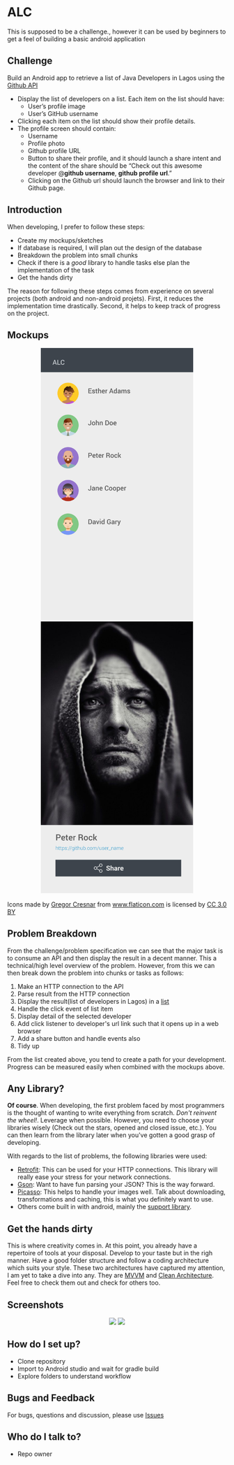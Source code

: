 # ALC #

This is supposed to be a challenge., however it can be used by beginners to get a feel of building a basic android application

## Challenge

Build an Android app to retrieve a list of Java Developers in Lagos using the [Github API](https://developer.github.com/v3/search/#search-users)
* Display the list of developers on a list. Each item on the list should have:
	* User’s profile image
	* User’s GitHub username
* Clicking each item on the list should show their profile details.
* The profile screen should contain:
	* Username
	* Profile photo
	* Github profile URL
	* Button to share their profile, and it should launch a share intent and the content of the share should be “Check out this awesome developer @**github username**, **github profile url**.”
	* Clicking on the Github url should launch the browser and link to their Github page.


## Introduction

When developing, I prefer to follow these steps:
* Create my mockups/sketches
* If database is required, I will plan out the design of the database
* Breakdown the problem into small chunks
* Check if there is a *good* library to handle tasks else plan the implementation of the task
* Get the hands dirty

The reason for following these steps comes from experience on several projects (both android and non-android projets). First, it reduces the implementation time drastically. Second, it helps to keep track of progress on the project.


## Mockups
<p align="center">
  <img src="https://github.com/OdujokoD/ALC/blob/master/mockups/interface_1.jpg" width="350"/>
  <img src="https://github.com/OdujokoD/ALC/blob/master/mockups/interface_2.jpg" width="350"/>
  
<div>Icons made by <a href="http://www.flaticon.com/authors/gregor-cresnar" title="Gregor Cresnar">Gregor Cresnar</a> from <a href="http://www.flaticon.com" title="Flaticon">www.flaticon.com</a> is licensed by <a href="http://creativecommons.org/licenses/by/3.0/" title="Creative Commons BY 3.0" target="_blank">CC 3.0 BY</a></div>
</p>

## Problem Breakdown
From the challenge/problem specification we can see that the major task is to consume an API and then display the result in a decent manner. This a technical/high level overview of the problem. However, from this we can then break down the problem into chunks or tasks as follows:

1. Make an HTTP connection to the API
2. Parse result from the HTTP connection
3. Display the result(list of developers in Lagos) in a [list](https://developer.android.com/training/material/lists-cards.html)
4. Handle the click event of list item
5. Display detail of the selected developer
6. Add click listener to developer's url link such that it opens up in a web browser
7. Add a share button and handle events also
8. Tidy up

From the list created above, you tend to create a path for your development. Progress can be measured easily when combined with the mockups above.

## Any Library?
**Of course**. When developing, the first problem faced by most programmers is the thought of wanting to write everything from scratch. *Don't reinvent the wheel!*. Leverage when possible. However, you need to choose your libraries wisely (Check out the stars, opened and closed issue, etc.). You can then learn from the library later when you've gotten a good grasp of developing.

With regards to the list of problems, the following libraries were used:
* [Retrofit](http://square.github.io/retrofit/): This can be used for your HTTP connections. This library will really ease your stress for your network connections.
* [Gson](https://github.com/google/gson): Want to have fun parsing your JSON? This is the way forward.
* [Picasso](http://square.github.io/picasso/): This helps to handle your images well. Talk about downloading, transformations and caching, this is what you definitely want to use.
* Others come built in with android, mainly the [support library](https://developer.android.com/topic/libraries/support-library/features.html).

## Get the hands dirty
This is where creativity comes in. At this point, you already have a repertoire of tools at your disposal. Develop to your taste but in the righ manner. Have a good folder structure and follow a coding architecture which suits your style. These two architectures have captured my attention, I am yet to take a dive into any. They are [MVVM](https://upday.github.io/blog/model-view-viewmodel/) and [Clean Architecture](https://medium.com/@dmilicic/a-detailed-guide-on-developing-android-apps-using-the-clean-architecture-pattern-d38d71e94029#.7m0sa8w3y). Feel free to check them out and check for others too.

## Screenshots
<p align="center">
  <img src="https://github.com/OdujokoD/ALC/blob/master/mockups/screenshot_1.jpg" width="350"/>
  <img src="https://github.com/OdujokoD/ALC/blob/master/mockups/screenshot_2.jpg" width="350"/>

## How do I set up?

* Clone repository
* Import to Android studio and wait for gradle build
* Explore folders to understand workflow


## Bugs and Feedback
For bugs, questions and discussion, please use [Issues](https://github.com/OdujokoD/ALC/issues)

## Who do I talk to?

* Repo owner
